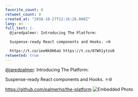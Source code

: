 ```yaml
---
favorite_count: 0
retweet_count: 0
created_at: "2018-10-27T12:16:26.000Z"
lang: en
full_text: |-
  @jaredpalmer: Introducing The Platform:

  Suspense-ready React components and Hooks. ⚛️🌐

  https://t.co/ieeNk8H6aU https://t.co/07WX1ytzo0
retweeted: true
---
```


[@jaredpalmer](https://twitter.com/jaredpalmer): Introducing The Platform:

Suspense-ready React components and Hooks. ⚛️🌐

<https://github.com/palmerhq/the-platform>
![Embedded Photo](https://twitter-media-coderbyheart.s3.eu-north-1.amazonaws.com/1056157673937424384-Dqc95aRWkAAX2ag.jpg)
